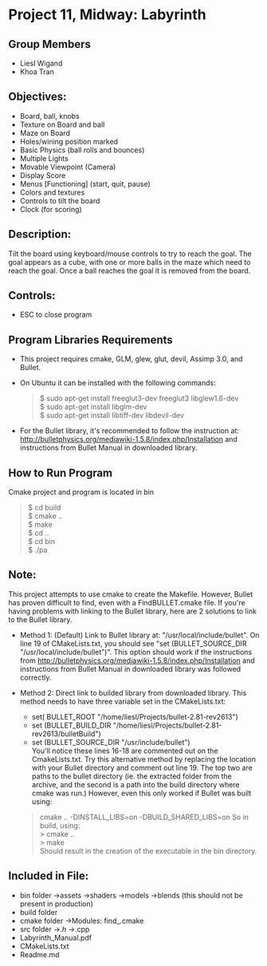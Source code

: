 Project 11, Midway: Labyrinth
========================================

Group Members
---------------------------
- Liesl Wigand
- Khoa Tran


Objectives:
---------------------------
*  Board, ball, knobs
*  Texture on Board and ball
*  Maze on Board
*  Holes/wining position marked
*  Basic Physics (ball rolls and bounces)
*  Multiple Lights
*  Movable Viewpoint (Camera)
*  Display Score
*  Menus [Functioning] (start, quit, pause)
*  Colors and textures
*  Controls to tilt the board
*  Clock (for scoring)
   
Description:   
----------------------------   
Tilt the board using keyboard/mouse controls to try to reach the goal. The goal appears as a cube, with one or more balls in the maze which need to reach the goal.  Once a ball reaches the goal it is removed from the board.
    
Controls:    
---------------------------------   
   
* ESC to close program    
   
Program Libraries Requirements
------------------------------------------------    
* This project requires cmake, GLM, glew, glut, devil, Assimp 3.0, and Bullet.   
* On Ubuntu it can be installed with the following commands:
    
   >$ sudo apt-get install freeglut3-dev freeglut3 libglew1.6-dev    
   >$ sudo apt-get install libglm-dev    
   >$ sudo apt-get install libtiff-dev libdevil-dev   

* For the Bullet library, it's recommended to follow the instruction at: http://bulletphysics.org/mediawiki-1.5.8/index.php/Installation and instructions from Bullet Manual in downloaded library.


How to Run Program
-------------------------------
Cmake project and program is located in bin

   >$ cd build    
   >$ cmake ..    
   >$ make  
   >$ cd ..    
   >$ cd bin    
   >$ ./pa

Note:
--------------------------
This project attempts to use cmake to create the Makefile. However, Bullet has proven difficult to find, even with a FindBULLET.cmake file.  If you're having problems with linking to the Bullet library, here are 2 solutions to link to the Bullet library.

* Method 1:  (Default) Link to Bullet library at: "/usr/local/include/bullet".  On line 19 of CMakeLists.txt, you should see "set (BULLET_SOURCE_DIR "/usr/local/include/bullet")".  This option should work if the instructions from http://bulletphysics.org/mediawiki-1.5.8/index.php/Installation and instructions from Bullet Manual in downloaded library was followed correctly.

* Method 2:  Direct link to builded library from downloaded library.  This method needs to have three variable set in the CMakeLists.txt:   
	- set( BULLET_ROOT "/home/liesl/Projects/bullet-2.81-rev2613")   
	- set (BULLET_BUILD_DIR "/home/liesl/Projects/bullet-2.81-rev2613/bulletBuild")   
	- set (BULLET_SOURCE_DIR "/usr/include/bullet")   
	You'll notice these lines 16-18 are commented out on the CmakeLists.txt.  Try this alternative method by replacing the location with your Bullet directory and comment out line 19.  The top two are paths to the bullet directory (ie. the extracted folder from the archive, and the second is a path into the build directory where cmake was run.) However, even this only worked if Bullet was built using: 
	> cmake .. -DINSTALL_LIBS=on -DBUILD_SHARED_LIBS=on
	So in build, using:    
	   > cmake ..    
	   > make    		  
Should result in the creation of the executable in the bin directory.    
    
    
Included in File:
---------------------------------------
- bin folder 
    ->assets
        ->shaders
        ->models
        ->blends (this should not be present in production)
- build folder
- cmake folder
    ->Modules: find_.cmake
- src folder
    ->_.h
    ->_.cpp
- Labyrinth_Manual.pdf
- CMakeLists.txt
- Readme.md
    
    
